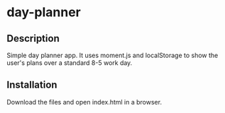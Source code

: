# day-planner

## Description

Simple day planner app. It uses moment.js and localStorage to show the user's plans over a standard 8-5 work day.

## Installation

Download the files and open index.html in a browser.
